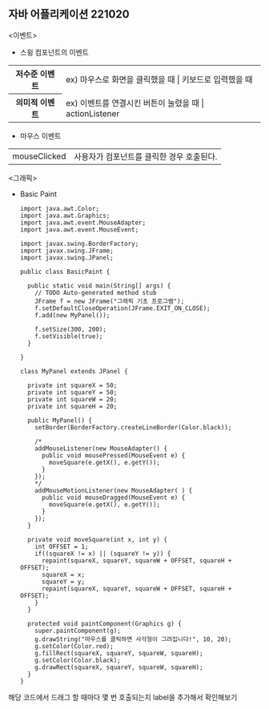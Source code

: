 ## 자바 어플리케이션 221020

<이벤트>
* 스윙 컴포넌트의 이벤트
<table>
  <tr>
    <th>저수준 이벤트</th>
    <td>ex) 마우스로 화면을 클릭했을 때 | 키보드로 입력했을 때</td>
  </tr>
  <tr>
    <th>의미적 이벤트</th>
    <td>ex) 이벤트를 연결시킨 버튼이 눌렸을 때 | actionListener</td>
  </tr>
</table>

* 마우스 이벤트
<table>
  <tr>
    <td>mouseClicked</td>
    <td>사용자가 컴포넌트를 클릭한 경우 호출된다.</td>
  </th>
</table>

<그래픽>

* Basic Paint


      import java.awt.Color;
      import java.awt.Graphics;
      import java.awt.event.MouseAdapter;
      import java.awt.event.MouseEvent;

      import javax.swing.BorderFactory;
      import javax.swing.JFrame;
      import javax.swing.JPanel;

      public class BasicPaint {

        public static void main(String[] args) {
          // TODO Auto-generated method stub
          JFrame f = new JFrame("그래픽 기초 프로그램");
          f.setDefaultCloseOperation(JFrame.EXIT_ON_CLOSE);
          f.add(new MyPanel());

          f.setSize(300, 200);
          f.setVisible(true);
        }

      }

      class MyPanel extends JPanel {

        private int squareX = 50;
        private int squareY = 50;
        private int squareW = 20;
        private int squareH = 20;

        public MyPanel() {
          setBorder(BorderFactory.createLineBorder(Color.black));

          /*
          addMouseListener(new MouseAdapter() {
            public void mousePressed(MouseEvent e) {
              moveSquare(e.getX(), e.getY());
            }
          });
          */
          addMouseMotionListener(new MouseAdapter( ) {
            public void mouseDragged(MouseEvent e) {
              moveSquare(e.getX(), e.getY());
            }
          });
        }

        private void moveSquare(int x, int y) {
          int OFFSET = 1;
          if((squareX != x) || (squareY != y)) {
            repaint(squareX, squareY, squareW + OFFSET, squareH + OFFSET);
            squareX = x;
            squareY = y;
            repaint(squareX, squareY, squareW + OFFSET, squareH + OFFSET);
          }
        }

        protected void paintComponent(Graphics g) {
          super.paintComponent(g);
          g.drawString("마우스를 클릭하면 사각형이 그려집니다!", 10, 20);
          g.setColor(Color.red);
          g.fillRect(squareX, squareY, squareW, squareH);
          g.setColor(Color.black);
          g.drawRect(squareX, squareY, squareW, squareH);
        }
      }

해당 코드에서 드래그 할 때마다 몇 번 호출되는지 label을 추가해서 확인해보기
